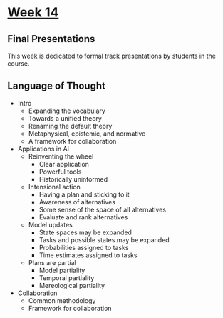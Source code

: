 # [Week 14](https://github.com/benbrastmckie/ModalHistoryPrivate?tab=readme-ov-file#module-4-constitutive-explanation)

## Final Presentations

This week is dedicated to formal track presentations by students in the course.

## Language of Thought

- Intro
  - Expanding the vocabulary
  - Towards a unified theory 
  - Renaming the default theory
  - Metaphysical, epistemic, and normative
  - A framework for collaboration
- Applications in AI
  - Reinventing the wheel
    - Clear application
    - Powerful tools
    - Historically uninformed
  - Intensional action
    - Having a plan and sticking to it
    - Awareness of alternatives
    - Some sense of the space of all alternatives
    - Evaluate and rank alternatives
  - Model updates
    - State spaces may be expanded
    - Tasks and possible states may be expanded
    - Probabilities assigned to tasks
    - Time estimates assigned to tasks
  - Plans are partial
    - Model partiality
    - Temporal partiality
    - Mereological partiality
- Collaboration
  - Common methodology
  - Framework for collaboration
